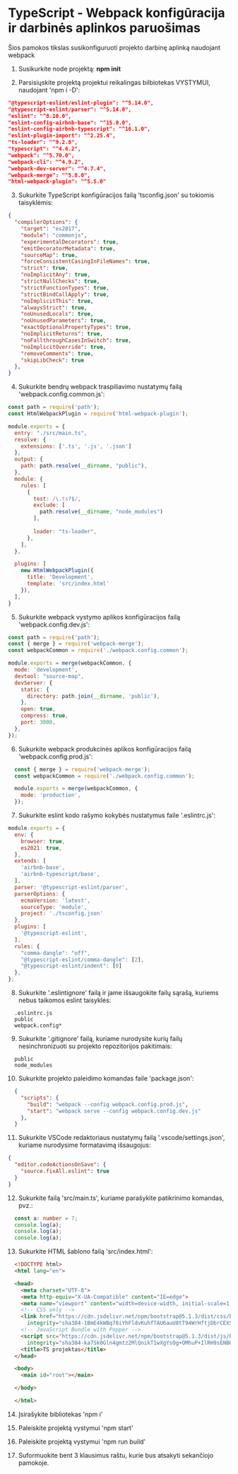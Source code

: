 # TypeScript - Webpack konfigūracija ir darbinės aplinkos paruošimas

Šios pamokos tikslas susikonfiguruoti projekto darbinę aplinką naudojant webpack

1. Susikurkite node projektą:
**npm init**

2. Parsisiųskite projektą projektui reikalingas bilbiotekas VYSTYMUI, naudojant 'npm i -D':

```json
"@typescript-eslint/eslint-plugin": "^5.14.0",
"@typescript-eslint/parser": "^5.14.0",
"eslint": "^8.10.0",
"eslint-config-airbnb-base": "^15.0.0",
"eslint-config-airbnb-typescript": "^16.1.0",
"eslint-plugin-import": "^2.25.4",
"ts-loader": "^9.2.8",
"typescript": "^4.6.2",
"webpack": "^5.70.0",
"webpack-cli": "^4.9.2",
"webpack-dev-server": "^4.7.4",
"webpack-merge": "^5.8.0",
"html-webpack-plugin": "^5.5.0"
```

3. Sukurkite TypeScript konfigūracijos failą 'tsconfig.json' su tokiomis taisyklėmis:
```json
{
  "compilerOptions": {
    "target": "es2017",
    "module": "commonjs",
    "experimentalDecorators": true,
    "emitDecoratorMetadata": true,
    "sourceMap": true,
    "forceConsistentCasingInFileNames": true,
    "strict": true,
    "noImplicitAny": true,
    "strictNullChecks": true,
    "strictFunctionTypes": true,
    "strictBindCallApply": true,
    "noImplicitThis": true,
    "alwaysStrict": true,
    "noUnusedLocals": true,
    "noUnusedParameters": true,
    "exactOptionalPropertyTypes": true,
    "noImplicitReturns": true,
    "noFallthroughCasesInSwitch": true,
    "noImplicitOverride": true,
    "removeComments": true,
    "skipLibCheck": true
  },
}
```

4. Sukurkite bendrų webpack traspiliavimo nustatymų failą 'webpack.config.common.js':
```js
const path = require('path');
const HtmlWebpackPlugin = require('html-webpack-plugin');

module.exports = {
  entry: "./src/main.ts",
  resolve: {
    extensions: ['.ts', '.js', '.json']
  },
  output: {
    path: path.resolve(__dirname, "public"),
  },
  module: {
    rules: [
      {
        test: /\.ts?$/,
        exclude: [
          path.resolve(__dirname, "node_modules")
        ],
       
        loader: "ts-loader",
      },
    ],
  },

  plugins: [
    new HtmlWebpackPlugin({
      title: 'Development',
      template: 'src/index.html'
    }),
  ],
}
```

5. Sukurkite webpack vystymo aplikos konfigūracijos failą 'webpack.config.dev.js':
```js
const path = require('path');
const { merge } = require('webpack-merge');
const webpackCommon = require('./webpack.config.common');

module.exports = merge(webpackCommon, {
  mode: 'development',
  devtool: "source-map",
  devServer: {
    static: {
      directory: path.join(__dirname, 'public'),
    },
    open: true,
    compress: true,
    port: 3000,
  },
});
```

6. Sukurkite webpack produkcinės aplikos konfigūracijos failą 'webpack.config.prod.js':
```js
  const { merge } = require('webpack-merge');
  const webpackCommon = require('./webpack.config.common');

  module.exports = merge(webpackCommon, {
    mode: 'production',
  });
```

7. Sukurkite eslint kodo rašymo kokybės nustatymus faile '.eslintrc.js':
```js
module.exports = {
  env: {
    browser: true,
    es2021: true,
  },
  extends: [
    'airbnb-base',
    'airbnb-typescript/base',
  ],
  parser: '@typescript-eslint/parser',
  parserOptions: {
    ecmaVersion: 'latest',
    sourceType: 'module',
    project: './tsconfig.json'
  },
  plugins: [
    '@typescript-eslint',
  ],
  rules: {
    "comma-dangle": "off",
    "@typescript-eslint/comma-dangle": [2],
    "@typescript-eslint/indent": [0]
  },
};
```

8. Sukurkite '.eslintignore' failą ir jame išsaugokite failų sąrašą, kuriems nebus taikomos eslint taisyklės:
```
  .eslintrc.js
  public
  webpack.config*
```

9. Sukurkite '.gitignore' failą, kuriame nurodysite kurių failų nesinchronizuoti su projekto repozitorijos pakitimais:
```
  public
  node_modules
```

10.  Sukurkite projekto paleidimo komandas faile 'package.json':
```json
  {
    "scripts": {
      "build": "webpack --config webpack.config.prod.js",
      "start": "webpack serve --config webpack.config.dev.js"
    },
  }
```

11.  Sukurkite VSCode redaktoriaus nustatymų failą '.vscode/settings.json', kuriame nurodysime formatavimą išsaugojus:
```json
{
  "editor.codeActionsOnSave": {
    "source.fixAll.eslint": true
  }
}
```

12.  Sukurkite failą 'src/main.ts', kuriame parašykite patikrinimo komandas, pvz.: 
```ts
  const a: number = 7;
  console.log(a);
  console.log(a);
  console.log(a);
```

13. Sukurkite HTML šablono failą 'src/index.html':
```html
  <!DOCTYPE html>
  <html lang="en">

  <head>
    <meta charset="UTF-8">
    <meta http-equiv="X-UA-Compatible" content="IE=edge">
    <meta name="viewport" content="width=device-width, initial-scale=1.0">
    <!-- CSS only -->
    <link href="https://cdn.jsdelivr.net/npm/bootstrap@5.1.3/dist/css/bootstrap.min.css" rel="stylesheet"
      integrity="sha384-1BmE4kWBq78iYhFldvKuhfTAU6auU8tT94WrHftjDbrCEXSU1oBoqyl2QvZ6jIW3" crossorigin="anonymous">
    <!-- JavaScript Bundle with Popper -->
    <script src="https://cdn.jsdelivr.net/npm/bootstrap@5.1.3/dist/js/bootstrap.bundle.min.js"
      integrity="sha384-ka7Sk0Gln4gmtz2MlQnikT1wXgYsOg+OMhuP+IlRH9sENBO0LRn5q+8nbTov4+1p" crossorigin="anonymous"></script>
    <title>TS projektas</title>
  </head>

  <body>
    <main id="root"></main>

  </body>

  </html>
```

14. Įsirašykite bibliotekas 'npm i'

15. Paleiskite projektą vystymui 'npm start'

16. Paleiskite projektą vystymui 'npm run build'

17. Suformuokite bent 3 klausimus raštu, kurie bus atsakyti sekančiojo pamokoje.
